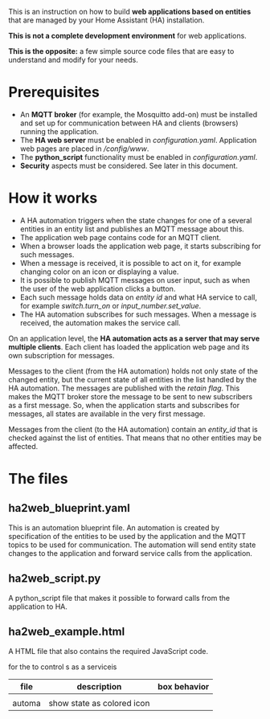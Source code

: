 This is an instruction on how to build **web applications based on entities** that are managed by your Home Assistant (HA) installation.

**This is not a complete development environment** for web applications. 

**This is the opposite:** a few simple source code files that are easy to understand and modify for your needs.

# Prerequisites
- An **MQTT broker** (for example, the Mosquitto add-on) must be installed and set up for communication between HA and clients (browsers) running the application.
- The **HA web server** must be enabled in *configuration.yaml*. Application web pages are placed in */config/www*.
- The **python_script** functionality must be enabled in *configuration.yaml*.
- **Security** aspects must be considered. See later in this document.

# How it works
- A HA automation triggers when the state changes for one of a several entities in an entity list and publishes an MQTT message about this. 
- The application web page contains code for an MQTT client.
- When a browser loads the application web page, it starts subscribing for such messages. 
- When a message is received, it is possible to act on it, for example changing color on an icon or displaying a value.
- It is possible to publish MQTT messages on user input, such as when the user of the web application clicks a button.
- Each such message holds data on *entity id* and what HA service to call, for example *switch.turn_on* or *input_number.set_value*. 
- The HA automation subscribes for such messages. When a message is received, the automation makes the service call.

On an application level, the **HA automation acts as a server that may serve multiple clients**. Each client has loaded the application web page and its own subscription for messages.

Messages to the client (from the HA automation) holds not only state of the changed entity, but the current state of all entities in the list handled by the HA automation. 
The messages are published with the *retain flag*. This makes the MQTT broker store the message to be sent to new subscribers as a first message. 
So, when the application starts and subscribes for messages, all states are available in the very first message.

Messages from the client (to the HA automation) contain an *entity_id* that is checked against the list of entities. That means that no other entities may be affected.

# The files
## ha2web_blueprint.yaml
This is an automation blueprint file. An automation is created by specification of the entities to be used by the application and the MQTT topics to be used for communication.
The automation will send entity state changes to the application and forward service calls from the application.
## ha2web_script.py
A python_script file that makes it possible to forward calls from the application to HA.
## ha2web_example.html
A HTML file that also contains the required JavaScript code. 




for the to control s as a serviceis 

|file       |  description      | box behavior  |
|-------------|-----------------|---------------|
||
automa|show state as colored icon|
